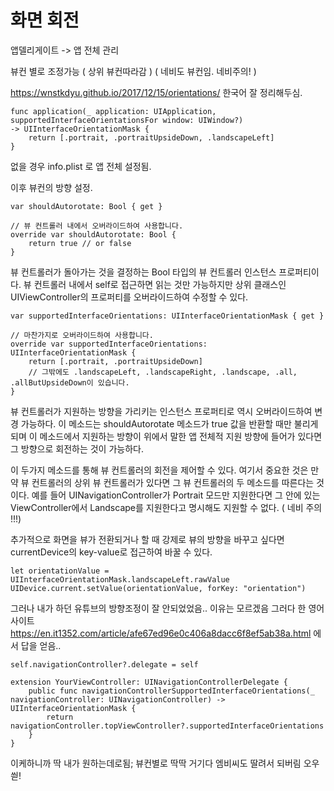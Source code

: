 # 화면 회전
앱델리게이트 -> 앱 전체 관리

뷰컨 별로 조정가능 ( 상위 뷰컨따라감 ) ( 네비도 뷰컨임. 네비주의! )

https://wnstkdyu.github.io/2017/12/15/orientations/
한국어 잘 정리해두심.

~~~
func application(_ application: UIApplication, supportedInterfaceOrientationsFor window: UIWindow?)
-> UIInterfaceOrientationMask {
    return [.portrait, .portraitUpsideDown, .landscapeLeft]
}
~~~
없을 경우 
info.plist 로 앱 전체 설정됨.

이후 뷰컨의 방향 설정.
~~~
var shouldAutorotate: Bool { get }

// 뷰 컨트롤러 내에서 오버라이드하여 사용합니다.
override var shouldAutorotate: Bool {
    return true // or false
}
~~~
뷰 컨트롤러가 돌아가는 것을 결정하는 Bool 타입의 뷰 컨트롤러 인스턴스 프로퍼티이다. 뷰 컨트롤러 내에서 self로 접근하면 읽는 것만 가능하지만 상위 클래스인 UIViewController의 프로퍼티를 오버라이드하여 수정할 수 있다.
~~~
var supportedInterfaceOrientations: UIInterfaceOrientationMask { get }

// 마찬가지로 오버라이드하여 사용합니다.
override var supportedInterfaceOrientations: UIInterfaceOrientationMask {
    return [.portrait, .portraitUpsideDown]
    // 그밖에도 .landscapeLeft, .landscapeRight, .landscape, .all, .allButUpsideDown이 있습니다.
}
~~~
뷰 컨트롤러가 지원하는 방향을 가리키는 인스턴스 프로퍼티로 역시 오버라이드하여 변경 가능하다. 이 메소드는 shouldAutorotate 메소드가 true 값을 반환할 때만 불리게 되며 이 메소드에서 지원하는 방향이 위에서 말한 앱 전체적 지원 방향에 들어가 있다면 그 방향으로 회전하는 것이 가능하다.

이 두가지 메소드를 통해 뷰 컨트롤러의 회전을 제어할 수 있다. 여기서 중요한 것은 만약 뷰 컨트롤러의 상위 뷰 컨트롤러가 있다면 그 뷰 컨트롤러의 두 메소드를 따른다는 것이다. 예를 들어 UINavigationController가 Portrait 모드만 지원한다면 그 안에 있는 ViewController에서 Landscape를 지원한다고 명시해도 지원할 수 없다.
( 네비 주의 !!!)


추가적으로 화면을 뷰가 전환되거나 할 때 강제로 뷰의 방향을 바꾸고 싶다면 currentDevice의 key-value로 접근하여 바꿀 수 있다.
~~~
let orientationValue = UIInterfaceOrientationMask.landscapeLeft.rawValue
UIDevice.current.setValue(orientationValue, forKey: "orientation")
~~~

그러나 내가 하던 유튜브의 방향조정이 잘 안되었었음.. 이유는 모르겠음
그러다 한 영어사이트 https://en.it1352.com/article/afe67ed96e0c406a8dacc6f8ef5ab38a.html
에서 답을 얻음..
~~~
self.navigationController?.delegate = self
~~~
~~~
extension YourViewController: UINavigationControllerDelegate {
    public func navigationControllerSupportedInterfaceOrientations(_ navigationController: UINavigationController) -> UIInterfaceOrientationMask {
        return navigationController.topViewController?.supportedInterfaceOrientations
    }
}
~~~
이케하니까 딱 내가 원하는데로됨; 뷰컨별로 딱딱
거기다 엠비씨도 딸려서 되버림 오우씓!
